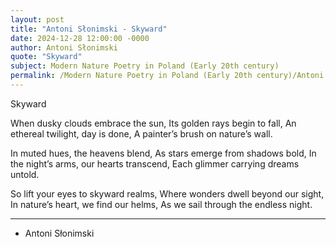 ```yaml
---
layout: post
title: "Antoni Słonimski - Skyward"
date: 2024-12-28 12:00:00 -0000
author: Antoni Słonimski
quote: "Skyward"
subject: Modern Nature Poetry in Poland (Early 20th century)
permalink: /Modern Nature Poetry in Poland (Early 20th century)/Antoni Słonimski/Antoni Słonimski - Skyward
---
```


Skyward

When dusky clouds embrace the sun,
Its golden rays begin to fall,
An ethereal twilight, day is done,
A painter’s brush on nature’s wall.

In muted hues, the heavens blend,
As stars emerge from shadows bold,
In the night’s arms, our hearts transcend,
Each glimmer carrying dreams untold.

So lift your eyes to skyward realms,
Where wonders dwell beyond our sight,
In nature’s heart, we find our helms,
As we sail through the endless night.

---

- Antoni Słonimski
